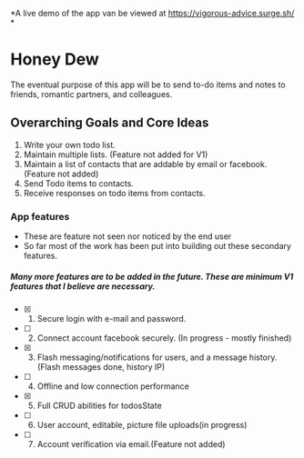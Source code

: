 *A live demo of the app van be viewed at https://vigorous-advice.surge.sh/ *

# Honey Dew

The eventual purpose of this app will be to send to-do items and notes to
friends, romantic partners, and colleagues.

## Overarching Goals and Core Ideas

1) Write your own todo list.
2) Maintain multiple lists. (Feature not added for V1)
3) Maintain a list of contacts that are addable by email or facebook. (Feature not added)
4) Send Todo items to contacts.
5) Receive responses on todo items from contacts.

### App features
- These are feature not seen nor noticed by the end user
- So far most of the work has been put into building out these secondary features.


##### Many more features are to be added in the future. These are minimum V1 features that I believe are necessary.
- [x] 1) Secure login with e-mail and password.
- [ ] 2) Connect account facebook securely. (In progress - mostly finished)
- [x] 3) Flash messaging/notifications for users, and a message history. (Flash messages done, history IP)
- [ ] 4) Offline and low connection performance
- [x] 5) Full CRUD abilities for todosState
- [ ] 6) User account, editable, picture file uploads(in progress)
- [ ] 7) Account verification via email.(Feature not added)
